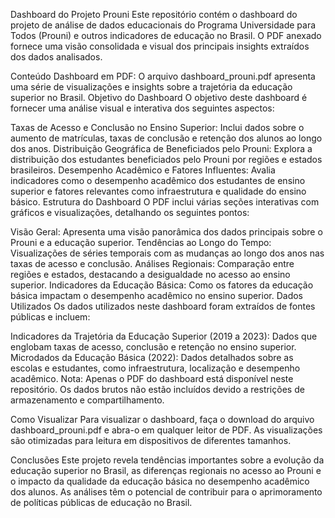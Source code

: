 Dashboard do Projeto Prouni
Este repositório contém o dashboard do projeto de análise de dados educacionais do Programa Universidade para Todos (Prouni) e outros indicadores de educação no Brasil. O PDF anexado fornece uma visão consolidada e visual dos principais insights extraídos dos dados analisados.

Conteúdo
Dashboard em PDF: O arquivo dashboard_prouni.pdf apresenta uma série de visualizações e insights sobre a trajetória da educação superior no Brasil.
Objetivo do Dashboard
O objetivo deste dashboard é fornecer uma análise visual e interativa dos seguintes aspectos:

Taxas de Acesso e Conclusão no Ensino Superior: Inclui dados sobre o aumento de matrículas, taxas de conclusão e retenção dos alunos ao longo dos anos.
Distribuição Geográfica de Beneficiados pelo Prouni: Explora a distribuição dos estudantes beneficiados pelo Prouni por regiões e estados brasileiros.
Desempenho Acadêmico e Fatores Influentes: Avalia indicadores como o desempenho acadêmico dos estudantes de ensino superior e fatores relevantes como infraestrutura e qualidade do ensino básico.
Estrutura do Dashboard
O PDF inclui várias seções interativas com gráficos e visualizações, detalhando os seguintes pontos:

Visão Geral: Apresenta uma visão panorâmica dos dados principais sobre o Prouni e a educação superior.
Tendências ao Longo do Tempo: Visualizações de séries temporais com as mudanças ao longo dos anos nas taxas de acesso e conclusão.
Análises Regionais: Comparação entre regiões e estados, destacando a desigualdade no acesso ao ensino superior.
Indicadores da Educação Básica: Como os fatores da educação básica impactam o desempenho acadêmico no ensino superior.
Dados Utilizados
Os dados utilizados neste dashboard foram extraídos de fontes públicas e incluem:

Indicadores da Trajetória da Educação Superior (2019 a 2023): Dados que englobam taxas de acesso, conclusão e retenção no ensino superior.
Microdados da Educação Básica (2022): Dados detalhados sobre as escolas e estudantes, como infraestrutura, localização e desempenho acadêmico.
Nota: Apenas o PDF do dashboard está disponível neste repositório. Os dados brutos não estão incluídos devido a restrições de armazenamento e compartilhamento.

Como Visualizar
Para visualizar o dashboard, faça o download do arquivo dashboard_prouni.pdf e abra-o em qualquer leitor de PDF. As visualizações são otimizadas para leitura em dispositivos de diferentes tamanhos.

Conclusões
Este projeto revela tendências importantes sobre a evolução da educação superior no Brasil, as diferenças regionais no acesso ao Prouni e o impacto da qualidade da educação básica no desempenho acadêmico dos alunos. As análises têm o potencial de contribuir para o aprimoramento de políticas públicas de educação no Brasil.
